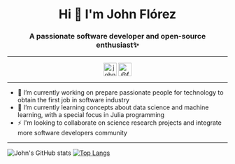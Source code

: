 <h1 align="center">Hi 👋 I'm John Flórez</h1>

<h3 align="center">A passionate software developer and open-source enthusiast✨</h3>

<hr />

<p align="center">
  <a href="https://www.linkedin.com/in/john-florez-1b330175/" target="blank"><img align="center" src="https://cdn.jsdelivr.net/npm/simple-icons@3.0.1/icons/linkedin.svg" alt="john-florez-1b330175" height="30" width="30" /></a>
  <a href="https://twitter.com/faber_vasco" target="blank"><img align="center" src="https://cdn.jsdelivr.net/npm/simple-icons@3.0.1/icons/twitter.svg" alt="@faber_vasco" height="30" width="30" /></a>
</p>

<hr />

- 🔭 I’m currently working on prepare passionate people for technology to obtain the first job in software industry
- 🌱 I’m currently learning concepts about data science and machine learning, with a special focus in Julia programming
- ⚡ I'm looking to collaborate on science research projects  and integrate more software developers community

<hr />

![John's GitHub stats](https://github-readme-stats.vercel.app/api?username=JohnFlorez25&hide=contribs,prs&theme=blue&show_icons=true) [![Top Langs](https://github-readme-stats.vercel.app/api/top-langs/?username=JohnFlorez25&layout=compact&theme=blue)](https://github.com/JohnFlorez25/github-readme-stats)


<!--
**JohnFlorez25/JohnFlorez25** is a ✨ _special_ ✨ repository because its `README.md` (this file) appears on your GitHub profile.

Here are some ideas to get you started:

- 🔭 I’m currently working on ...
- 🌱 I’m currently learning ...
- 👯 I’m looking to collaborate on ...
- 🤔 I’m looking for help with ...
- 💬 Ask me about ...
- 📫 How to reach me: ...
- 😄 Pronouns: ...
- ⚡ Fun fact: ...
-->
